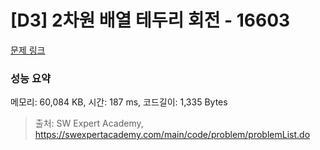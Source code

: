 # [D3] 2차원 배열 테두리 회전 - 16603 

[문제 링크](https://swexpertacademy.com/main/code/problem/problemDetail.do?contestProbId=AYZYZIsKIzIDFARc) 

### 성능 요약

메모리: 60,084 KB, 시간: 187 ms, 코드길이: 1,335 Bytes



> 출처: SW Expert Academy, https://swexpertacademy.com/main/code/problem/problemList.do